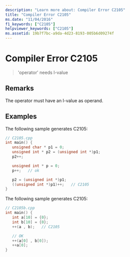 ```yaml
---
description: "Learn more about: Compiler Error C2105"
title: "Compiler Error C2105"
ms.date: "11/04/2016"
f1_keywords: ["C2105"]
helpviewer_keywords: ["C2105"]
ms.assetid: 19b7f7bc-a9da-4d23-8193-005b6d09274f
---
```

# Compiler Error C2105

> 'operator' needs l-value

## Remarks

The operator must have an l-value as operand.

## Examples

The following sample generates C2105:

```cpp
// C2105.cpp
int main() {
   unsigned char * p1 = 0;
   unsigned int * p2 = (unsigned int *)p1;
   p2++;

   unsigned int * p = 0;
   p++;   // ok

   p2 = (unsigned int *)p1;
   ((unsigned int *)p1)++;   // C2105
}
```

The following sample generates C2105:

```cpp
// C2105b.cpp
int main() {
   int a[10] = {0};
   int b[10] = {0};
   ++(a , b);   // C2105

   // OK
   ++(a[0] , b[0]);
   ++a[0];
}
```
